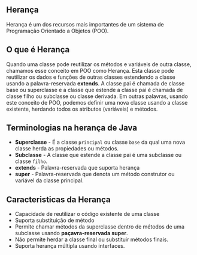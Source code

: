 ## Herança

Herança é um dos recursos mais importantes de um sistema de Programação Orientado a Objetos (POO).

## O que é Herança

Quando uma classe pode reutilizar os métodos e variáveis de outra classe, chamamos esse conceito em 
POO como Herança. Esta classe pode reutilizar os dados e funções de outras classes estendendo a classe 
usando a palavra-reservada **extends**. A classe pai é chamada de classe base ou superclasse e a classe que 
estende a classe pai é chamada de classe filho ou subclasse ou classe derivada. Em outras palavras, usando 
este conceito de POO, podemos definir uma nova classe usando a classe existente, herdando todos os 
atributos (variáveis) e métodos.

## Terminologias na herança de Java
* **Superclasse** - É a classe `principal` ou classe `base` da qual uma nova classe herda as propiedades ou métodos.
* **Subclasse** - A classe que estende a classe pai é uma subclasse ou classe `filho`.
* **extends** - Palavra-reservada que suporta herança
* **super** - Palavra-reservada que denota um método construtor ou variável da classe principal. 

## Caracteristicas da Herança
* Capacidade de reutilizar o código existente de uma classe
* Suporta substituição de método
* Permite chamar métodos da superclasse dentro de métodos de uma subclasse usando **paçavra-reservada super**.
* Não permite herdar a classe final ou substituir métodos finais.
* Suporta herança múltipla usando interfaces.
